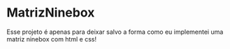 # MatrizNinebox

Esse projeto é apenas para deixar salvo a forma como eu implementei uma matriz ninebox com html e css!
